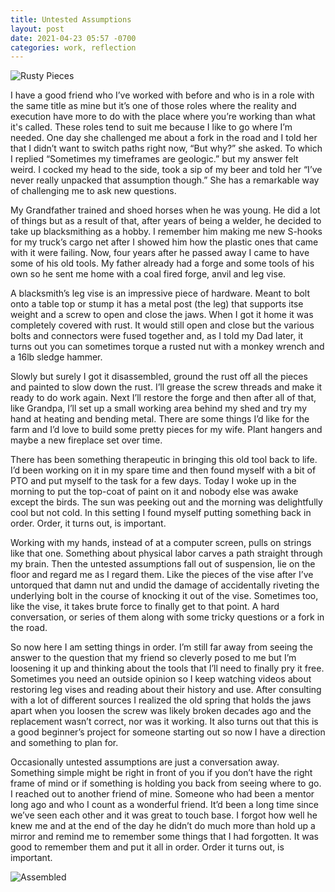 ```yaml
---
title: Untested Assumptions 
layout: post
date: 2021-04-23 05:57 -0700
categories: work, reflection 
---
```

![Rusty Pieces](/images/vise_disassembled.jpeg)

I have a good friend who I’ve worked with before and who is in a role with the same title as mine but it’s one of those roles where the reality and execution have more to do with the place where you’re working than what it's called.  These roles tend to suit me because I like to go where I’m needed.  One day she challenged me about a fork in the road and I told her that I didn’t want to switch paths right now, “But why?” she asked. To which I replied “Sometimes my timeframes are geologic.” but my answer felt weird.  I cocked my head to the side, took a sip of my beer and told her “I’ve never really unpacked that assumption though.”  She has a remarkable way of challenging me to ask new questions.  

My Grandfather trained and shoed horses when he was young.  He did a lot of things but as a result of that, after years of being a welder, he decided to take up blacksmithing as a hobby.  I remember him making me new S-hooks for my truck’s cargo net after I showed him how the plastic ones that came with it were failing.  Now, four years after he passed away I came to have some of his old tools.  My father already had a forge and some tools of his own so he sent me home with a coal fired forge, anvil and leg vise.  

A blacksmith’s leg vise is an impressive piece of hardware.  Meant to bolt onto a table top or stump it has a metal post (the leg) that supports itse weight and a screw to open and close the jaws.  When I got it home it was completely covered with rust.  It would still open and close but the various bolts and connectors were fused together and, as I told my Dad later, it turns out you can sometimes torque a rusted nut with a monkey wrench and a 16lb sledge hammer.

Slowly but surely I got it disassembled, ground the rust off all the pieces and painted to slow down the rust.  I’ll grease the screw threads and make it ready to do work again.  Next I’ll restore the forge and then after all of that, like Grandpa, I’ll set up a small working area behind my shed and try my hand at heating and bending metal.  There are some things I’d like for the farm and I’d love to build some pretty pieces for my wife.  Plant hangers and maybe a new fireplace set over time.

There has been something therapeutic in bringing this old tool back to life.  I’d been working on it in my spare time and then found myself with a bit of PTO and put myself to the task for a few days.  Today I woke up in the morning to put the top-coat of paint on it and nobody else was awake except the birds.  The sun was peeking out and the morning was delightfully cool but not cold.  In this setting I found myself putting something back in order.  Order, it turns out, is important.

Working with my hands, instead of at a computer screen, pulls on strings like that one.  Something about physical labor carves a path straight through my brain.  Then the untested assumptions fall out of suspension, lie on the floor and regard me as I regard them.  Like the pieces of the vise after I’ve untorqued that damn nut and undid the damage of accidentally riveting the underlying bolt in the course of knocking it out of the vise.  Sometimes too, like the vise, it takes brute force to finally get to that point.  A hard conversation, or series of them along with some tricky questions or a fork in the road. 

So now here I am setting things in order.  I’m still far away from seeing the answer to the question that my friend so cleverly posed to me but I’m loosening it up and thinking about the tools that I’ll need to finally pry it free.  Sometimes you need an outside opinion so I keep watching videos about restoring leg vises and reading about their history and use.  After consulting with a lot of different sources I realized the old spring that holds the jaws apart when you loosen the screw was likely broken decades ago and the replacement wasn’t correct, nor was it working.  It also turns out that this is a good beginner’s project for someone starting out so now I have a direction and something to plan for.  

Occasionally untested assumptions are just a conversation away.  Something simple might be right in front of you if you don’t have the right frame of mind or if something is holding you back from seeing where to go.  I reached out to another friend of mine.  Someone who had been a mentor long ago and who I count as a wonderful friend.  It’d been a long time since we’ve seen each other and it was great to touch base.  I forgot how well he knew me and at the end of the day he didn’t do much more than hold up a mirror and remind me to remember some things that I had forgotten.  It was good to remember them and put it all in order. Order it turns out, is important. 

![Assembled](/images/vise_assembled.jpeg)
